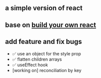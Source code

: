 ## a simple version of react
## base on [build your own react](https://pomb.us/build-your-own-react/) 
## add feature and fix bugs
- ✅ use an object for the style prop
- ✅ flatten children arrays
- ✅ useEffect hook
- [working on] reconciliation by key
